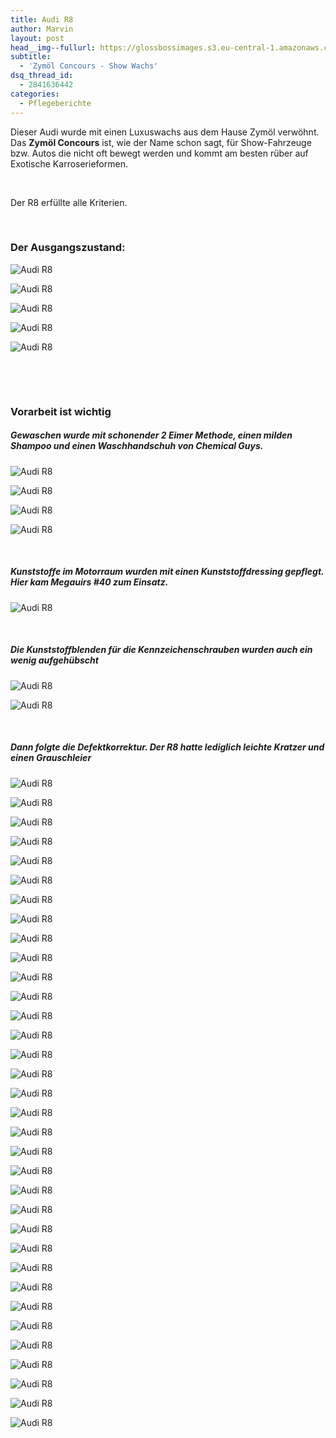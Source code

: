 ```yaml
---
title: Audi R8
author: Marvin
layout: post
head__img--fullurl: https://glossbossimages.s3.eu-central-1.amazonaws.com/headerimg/audir8.jpg
subtitle:
  - 'Zymöl Concours - Show Wachs'
dsq_thread_id:
  - 2841636442
categories:
  - Pflegeberichte
---
```

Dieser Audi wurde mit einen Luxuswachs aus dem Hause Zymöl verwöhnt. Das **Zymöl Concours** ist, wie der Name schon sagt, für Show-Fahrzeuge bzw. Autos die nicht oft bewegt werden und kommt am besten rüber auf Exotische Karroserieformen.

&nbsp;

Der R8 erfüllte alle Kriterien.

&nbsp;

### Der Ausgangszustand:

![Audi R8](https://glossbossimages.s3.eu-central-1.amazonaws.com/marvin/audir8schwarz/IMG_5895.jpg)

![Audi R8](https://glossbossimages.s3.eu-central-1.amazonaws.com/marvin/audir8schwarz/IMG_5898.jpg)

![Audi R8](https://glossbossimages.s3.eu-central-1.amazonaws.com/marvin/audir8schwarz/IMG_5899.jpg)

![Audi R8](https://glossbossimages.s3.eu-central-1.amazonaws.com/marvin/audir8schwarz/IMG_5900.jpg)

![Audi R8](https://glossbossimages.s3.eu-central-1.amazonaws.com/marvin/audir8schwarz/IMG_5901.jpg)

&nbsp;

&nbsp;

### Vorarbeit ist wichtig

##### Gewaschen wurde mit schonender 2 Eimer Methode, einen milden Shampoo und einen Waschhandschuh von Chemical Guys.

![Audi R8](https://glossbossimages.s3.eu-central-1.amazonaws.com/marvin/audir8schwarz/IMG_5904.jpg)

![Audi R8](https://glossbossimages.s3.eu-central-1.amazonaws.com/marvin/audir8schwarz/IMG_5905.jpg)

![Audi R8](https://glossbossimages.s3.eu-central-1.amazonaws.com/marvin/audir8schwarz/IMG_5908.jpg)

![Audi R8](https://glossbossimages.s3.eu-central-1.amazonaws.com/marvin/audir8schwarz/IMG_5912.jpg)

&nbsp;

##### Kunststoffe im Motorraum wurden mit einen Kunststoffdressing gepflegt. Hier kam Megauirs #40 zum Einsatz.

![Audi R8](https://glossbossimages.s3.eu-central-1.amazonaws.com/marvin/audir8schwarz/IMG_5913.jpg)

&nbsp;

##### Die Kunststoffblenden für die Kennzeichenschrauben wurden auch ein wenig aufgehübscht

![Audi R8](https://glossbossimages.s3.eu-central-1.amazonaws.com/marvin/audir8schwarz/IMG_5918.jpg)

![Audi R8](https://glossbossimages.s3.eu-central-1.amazonaws.com/marvin/audir8schwarz/IMG_5919.jpg)

&nbsp;

##### Dann folgte die Defektkorrektur. Der R8 hatte lediglich leichte Kratzer und einen Grauschleier

![Audi R8](https://glossbossimages.s3.eu-central-1.amazonaws.com/marvin/audir8schwarz/IMG_5921.jpg)

![Audi R8](https://glossbossimages.s3.eu-central-1.amazonaws.com/marvin/audir8schwarz/IMG_5923.jpg)

![Audi R8](https://glossbossimages.s3.eu-central-1.amazonaws.com/marvin/audir8schwarz/IMG_5924.jpg)

![Audi R8](https://glossbossimages.s3.eu-central-1.amazonaws.com/marvin/audir8schwarz/IMG_5925.jpg)

![Audi R8](https://glossbossimages.s3.eu-central-1.amazonaws.com/marvin/audir8schwarz/IMG_5930.jpg)

![Audi R8](https://glossbossimages.s3.eu-central-1.amazonaws.com/marvin/audir8schwarz/IMG_5937.jpg)

![Audi R8](https://glossbossimages.s3.eu-central-1.amazonaws.com/marvin/audir8schwarz/IMG_5940.jpg)

![Audi R8](https://glossbossimages.s3.eu-central-1.amazonaws.com/marvin/audir8schwarz/IMG_5942.jpg)

![Audi R8](https://glossbossimages.s3.eu-central-1.amazonaws.com/marvin/audir8schwarz/IMG_5943.jpg)

![Audi R8](https://glossbossimages.s3.eu-central-1.amazonaws.com/marvin/audir8schwarz/IMG_5944.jpg)

![Audi R8](https://glossbossimages.s3.eu-central-1.amazonaws.com/marvin/audir8schwarz/IMG_5945.jpg)

![Audi R8](https://glossbossimages.s3.eu-central-1.amazonaws.com/marvin/audir8schwarz/IMG_5961.jpg)

![Audi R8](https://glossbossimages.s3.eu-central-1.amazonaws.com/marvin/audir8schwarz/IMG_5963.jpg)

![Audi R8](https://glossbossimages.s3.eu-central-1.amazonaws.com/marvin/audir8schwarz/IMG_5964.jpg)

![Audi R8](https://glossbossimages.s3.eu-central-1.amazonaws.com/marvin/audir8schwarz/IMG_5966.jpg)

![Audi R8](https://glossbossimages.s3.eu-central-1.amazonaws.com/marvin/audir8schwarz/IMG_5967.jpg)

![Audi R8](https://glossbossimages.s3.eu-central-1.amazonaws.com/marvin/audir8schwarz/IMG_5969.jpg)

![Audi R8](https://glossbossimages.s3.eu-central-1.amazonaws.com/marvin/audir8schwarz/IMG_5971.jpg)

![Audi R8](https://glossbossimages.s3.eu-central-1.amazonaws.com/marvin/audir8schwarz/IMG_5972.jpg)

![Audi R8](https://glossbossimages.s3.eu-central-1.amazonaws.com/marvin/audir8schwarz/IMG_5974.jpg)

![Audi R8](https://glossbossimages.s3.eu-central-1.amazonaws.com/marvin/audir8schwarz/IMG_5978.jpg)

![Audi R8](https://glossbossimages.s3.eu-central-1.amazonaws.com/marvin/audir8schwarz/IMG_5983.jpg)

![Audi R8](https://glossbossimages.s3.eu-central-1.amazonaws.com/marvin/audir8schwarz/IMG_5985.jpg)

![Audi R8](https://glossbossimages.s3.eu-central-1.amazonaws.com/marvin/audir8schwarz/IMG_5994.jpg)

![Audi R8](https://glossbossimages.s3.eu-central-1.amazonaws.com/marvin/audir8schwarz/IMG_5994_1.jpg)

![Audi R8](https://glossbossimages.s3.eu-central-1.amazonaws.com/marvin/audir8schwarz/IMG_5997.jpg)

![Audi R8](https://glossbossimages.s3.eu-central-1.amazonaws.com/marvin/audir8schwarz/IMG_6005.jpg)

![Audi R8](https://glossbossimages.s3.eu-central-1.amazonaws.com/marvin/audir8schwarz/IMG_6011.jpg)

![Audi R8](https://glossbossimages.s3.eu-central-1.amazonaws.com/marvin/audir8schwarz/IMG_6013.jpg)

![Audi R8](https://glossbossimages.s3.eu-central-1.amazonaws.com/marvin/audir8schwarz/IMG_6016.jpg)

![Audi R8](https://glossbossimages.s3.eu-central-1.amazonaws.com/marvin/audir8schwarz/IMG_6020.jpg)

![Audi R8](https://glossbossimages.s3.eu-central-1.amazonaws.com/marvin/audir8schwarz/IMG_6025.jpg)

![Audi R8](https://glossbossimages.s3.eu-central-1.amazonaws.com/marvin/audir8schwarz/IMG_6026.jpg)

![Audi R8](https://glossbossimages.s3.eu-central-1.amazonaws.com/marvin/audir8schwarz/IMG_6033.jpg)
